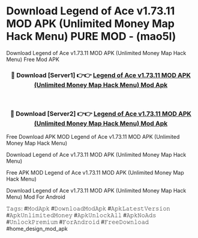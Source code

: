 # Download Legend of Ace v1.73.11 MOD APK (Unlimited Money Map Hack Menu) PURE MOD - (mao5l)
Download Legend of Ace v1.73.11 MOD APK (Unlimited Money Map Hack Menu) Free Mod APK

<div align="center">
<h3>🔴 Download [Server1] 👉👉 <a href="https://apk-comot.site?title=Legend_of_Ace_v1.73.11_MOD_APK_(Unlimited_Money_Map_Hack_Menu)">Legend of Ace v1.73.11 MOD APK (Unlimited Money Map Hack Menu) Mod Apk</a></h3><br>

<h3>🔴 Download [Server2] 👉👉 <a href="https://apk-comot.site?title=Legend_of_Ace_v1.73.11_MOD_APK_(Unlimited_Money_Map_Hack_Menu)">Legend of Ace v1.73.11 MOD APK (Unlimited Money Map Hack Menu) Mod Apk</a></h3>
</div>


Free Download APK MOD Legend of Ace v1.73.11 MOD APK (Unlimited Money Map Hack Menu)

Download Legend of Ace v1.73.11 MOD APK (Unlimited Money Map Hack Menu) 

Free APK MOD Legend of Ace v1.73.11 MOD APK (Unlimited Money Map Hack Menu) 

Download Legend of Ace v1.73.11 MOD APK (Unlimited Money Map Hack Menu) Mod For Android

𝚃𝚊𝚐𝚜: #𝙼𝚘𝚍𝙰𝚙𝚔 #𝙳𝚘𝚠𝚗𝚕𝚘𝚊𝚍𝙼𝚘𝚍𝙰𝚙𝚔 #𝙰𝚙𝚔𝙻𝚊𝚝𝚎𝚜𝚝𝚅𝚎𝚛𝚜𝚒𝚘𝚗 #𝙰𝚙𝚔𝚄𝚗𝚕𝚒𝚖𝚒𝚝𝚎𝚍𝙼𝚘𝚗𝚎𝚢 #𝙰𝚙𝚔𝚄𝚗𝚕𝚘𝚌𝚔𝙰𝚕𝚕 #𝙰𝚙𝚔𝙽𝚘𝙰𝚍𝚜 #𝚄𝚗𝚕𝚘𝚌𝚔𝙿𝚛𝚎𝚖𝚒𝚞𝚖 #𝙵𝚘𝚛𝙰𝚗𝚍𝚛𝚘𝚒𝚍 #𝙵𝚛𝚎𝚎𝙳𝚘𝚠𝚗𝚕𝚘𝚊𝚍 #home_design_mod_apk